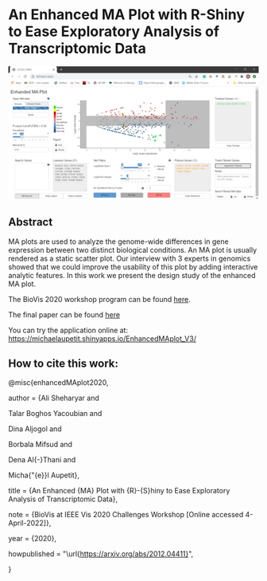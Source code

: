 # An Enhanced MA Plot with R-Shiny to Ease Exploratory Analysis of Transcriptomic Data
![Snapshot](/SnapshotV2.png)
## Abstract
MA plots are used to analyze the genome-wide differences in gene expression between two distinct biological conditions. An MA plot is usually rendered as a static scatter plot. Our interview with 3 experts in genomics showed that we could improve the usability of this plot by adding interactive analytic features. In this work we present the design study of the enhanced MA plot.

The BioVis 2020 workshop program can be found [here](http://biovis.net/2020/program_ieee/).

The final paper can be found [here](/_BioVis2020__Interactive_MA_plot_FINAL.pdf)

You can try the application online at: https://michaelaupetit.shinyapps.io/EnhancedMAplot_V3/

## How to cite this work:
 
@misc{enhancedMAplot2020,

author = {Ali Sheharyar and

Talar Boghos Yacoubian and

Dina Aljogol and

Borbala Mifsud and

Dena Al{-}Thani and

Micha{"{e}}l Aupetit},

title = {An Enhanced {MA} Plot with {R}-{S}hiny to Ease Exploratory Analysis of Transcriptomic Data},

note = {BioVis at IEEE Vis 2020 Challenges Workshop [Online accessed 4-April-2022]},

year = {2020},

howpublished = "\url{https://arxiv.org/abs/2012.04411}",

}